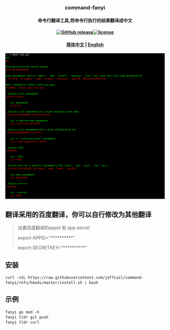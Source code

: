 ### <p align="center">command-fanyi</p>
#### <p align="center">命令行翻译工具,将命令行执行的结果翻译成中文</p>
#### <p align="center"><a href="https://github.com/jeffcail/command-fanyi/releases"><img src="https://img.shields.io/github/release/command-fanyi/releases.svg" alt="GitHub release"></a><a href="https://github.com/jeffcail/command-fanyi/blob/master/LICENSE"><img src="https://img.shields.io/github/license/mashape/apistatus.svg" alt="license"></a><p>
#### <p align="center"><a href="./README.md" target="_blank">简体中文</a> | <a href="./README_en.md" target="_blank">English</a> </p>

<img src="./images/img.png">

## 翻译采用的百度翻译，你可以自行修改为其他翻译
> 设置百度翻译的appid 和 app secret
> 
> export APPID="**********"
> 
> export SECRETKEY="**********"

## 安装
```shell
curl -sSL https://raw.githubusercontent.com/jeffcail/command-fanyi/refs/heads/master/install.sh | bash
```

## 示例
```shell
fanyi go mod -h 
fanyi tldr git push
fanyi tldr curl
```
